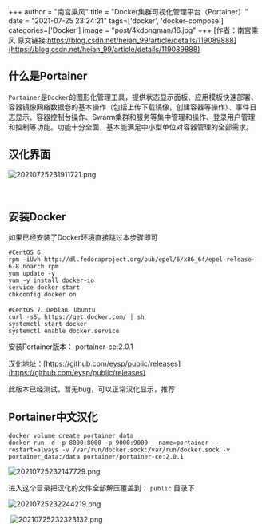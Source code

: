 +++
author = "南宫乘风"
title = "Docker集群可视化管理平台（Portainer）"
date = "2021-07-25 23:24:21"
tags=['docker', 'docker-compose']
categories=['Docker']
image = "post/4kdongman/16.jpg"
+++
[作者：南宫乘风   原文链接:https://blog.csdn.net/heian_99/article/details/119089888](https://blog.csdn.net/heian_99/article/details/119089888)

## 什么是Portainer

`Portainer`是`Docker`的图形化管理工具，提供状态显示面板、应用模板快速部署、容器镜像网络数据卷的基本操作（包括上传下载镜像，创建容器等操作）、事件日志显示、容器控制台操作、Swarm集群和服务等集中管理和操作、登录用户管理和控制等功能。功能十分全面，基本能满足中小型单位对容器管理的全部需求。

## 汉化界面

![20210725231911721.png](https://img-blog.csdnimg.cn/20210725231911721.png)

 

## 安装Docker

如果已经安装了Docker环境直接跳过本步骤即可

```
#CentOS 6
rpm -iUvh http://dl.fedoraproject.org/pub/epel/6/x86_64/epel-release-6-8.noarch.rpm
yum update -y
yum -y install docker-io
service docker start
chkconfig docker on

#CentOS 7、Debian、Ubuntu
curl -sSL https://get.docker.com/ | sh
systemctl start docker
systemctl enable docker.service
```

安装Portainer版本： portainer-ce:2.0.1

汉化地址：[https://github.com/eysp/public/releases](https://github.com/eysp/public/releases)

此版本已经测试，暂无bug，可以正常汉化显示，推荐

## Portainer中文汉化

```
docker volume create portainer_data
docker run -d -p 8000:8000 -p 9000:9000 --name=portainer --restart=always -v /var/run/docker.sock:/var/run/docker.sock -v portainer_data:/data portainer/portainer-ce:2.0.1
```

![20210725232147729.png](https://img-blog.csdnimg.cn/20210725232147729.png)

进入这个目录把汉化的文件全部解压覆盖到： `public` 目录下

![20210725232244219.png](https://img-blog.csdnimg.cn/20210725232244219.png)

 ![20210725232323132.png](https://img-blog.csdnimg.cn/20210725232323132.png)

 
